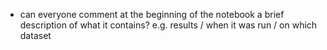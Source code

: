 - can everyone comment at the beginning of the notebook a brief description of what it contains? e.g. results / when it was run / on which dataset